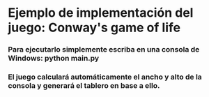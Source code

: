 # Ejemplo de implementación del juego: Conway's game of life

### Para ejecutarlo simplemente escriba en una consola de Windows: python main.py
### El juego calculará automáticamente el ancho y alto de la consola y generará el tablero en base a ello.